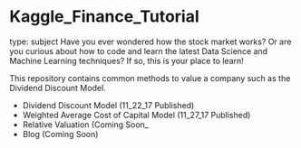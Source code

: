 # Kaggle_Finance_Tutorial
type: subject
Have you ever wondered how the stock market works?  Or are you curious about how to code and learn the latest Data Science and Machine Learning techniques?  If so, this is your place to learn!

This repository contains common methods to value a company such as the Dividend Discount Model.
  * Dividend Discount Model (11_22_17 Published)
  * Weighted Average Cost of Capital Model (11_27_17 Published)
  * Relative Valuation (Coming Soon_
  * Blog (Coming Soon)
  
